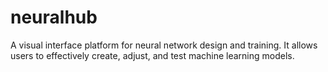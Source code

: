 # neuralhub
A visual interface platform for neural network design and training. It allows users to effectively create, adjust, and test machine learning models.
